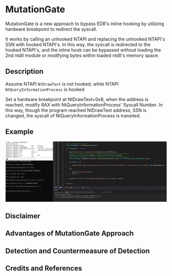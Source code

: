 # MutationGate
MutationGate is a new approach to bypass EDR's inline hooking by utilizing hardware breakpoint to redirect the syscall.

It works by calling an unhooked NTAPI and replacing the unhooked NTAPI's SSN with hooked NTAPI's. In this way, the syscall is redirected to the hooked NTAPI's, and the inline hook can be bypassed without loading the 2nd ntdll module or modifying bytes within loaded ntdll's memory space. 


## Description
Assume NTAPI `NtDrawText` is not hooked, while NTAPI `NtQueryInformationProcess` is hooked

Set a hardware breakpoint at NtDrawText+0x8, when the address is reached, modify RAX with NtQueryInformationProcess' Syscall Number. In this way, though the program reached NtDrawText address, SSN is changed, the syscall of NtQueryInformationProcess is transited.



## Example

![example](screenshot/poc.png)


## Disclaimer

## Advantages of MutationGate Approach



## Detection and Countermeasure of Detection

## Credits and References
